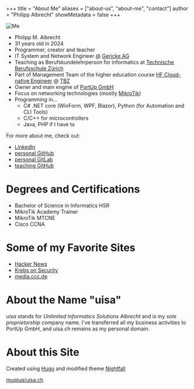 +++
title = "About Me"
aliases = ["about-us", "about-me", "contact"]
author = "Philipp Albrecht"
showMetadata = false
+++

![Me](/me.jpg)

 - Philipp M. Albrecht
 - 31 years old in 2024
 - Programmer, creator and teacher
 - IT System and Network Engineer @ [Gericke AG](https://www.gerickegroup.com/)
 - Teaching as Berufskundelehrperson for informatics at [Technische Berufsschule Zürich](https://tbz.ch/) 
 - Part of Management Team of the higher education course [HF Cloud-native Engineer](https://tbz.ch/weiterbildung-tbz/it-services-engineer-hf-2/) @ [TBZ](https://tbz.ch/)
 - Owner and main engine of [PortUp GmbH](https://www.portup.ch/)
 - Focus on networking technologies (mostly [MikroTik](https://mikrotik.com/))
 - Programming in...
   - C# .NET core (WinForm, WPF, Blazor), Python (for Automation and CLI Tools)
   - C/C++ for microcontrollers
   - Java, PHP if I have to

For more about me, check out:

 - [LinkedIn](https://www.linkedin.com/in/philipp-albrecht-74752a18a/)
 - [personal GitHub](https://github.com/muqiuq)
 - [personal GitLab](https://gitlab.com/muqiuq)
 - [teaching GitHub](https://github.com/alptbz)

# Degrees and Certifications
 - Bachelor of Science in Informatics HSR
 - MikroTik Academy Trainer
 - MikroTik MTCNE
 - Cisco CCNA

# Some of my Favorite Sites
 - [Hacker News](https://news.ycombinator.com/)
 - [Krebs on Security](https://krebsonsecurity.com/)
 - [media.ccc.de](https://media.ccc.de)

# About the Name "uisa"
*uisa* stands for *Unlimited Informatics Solutions Albrecht* and is my *sole proprietorship* company name. I've transferred all my business activities to PortUp GmbH, and uisa.ch remains as my personal domain.

# About this Site
Created using [Hugo](https://gohugo.io/) and modified theme [Nightfall](https://github.com/LordMathis/hugo-theme-nightfall)

[muqiuq/uisa.ch](https://github.com/muqiuq/uisa.ch/)